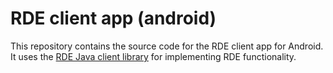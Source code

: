 # RDE client app (android)

This repository contains the source code for the RDE client app for Android.
It uses the [RDE Java client library]() for implementing RDE functionality.
